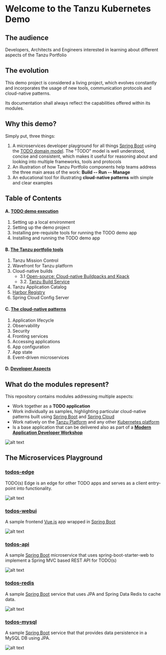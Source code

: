 # Welcome to the Tanzu Kubernetes Demo

## The audience
Developers, Architects and Engineers interested in learning about different aspects of the Tanzu Portfolio

## The evolution
This demo project is considered a living project, which evolves constantly and incorporates the usage of new tools, communication protocols and cloud-native patterns. 

Its documentation shall always reflect the capabilities offered within its modules.

## Why this demo? 
Simply put, three things:

1. A microservices developer playground for all things [Spring Boot](http://spring.io/projects/spring-boot) using the [TODO domain model](http://todomvc.com). The "TODO" model is well understood, concise and consistent, which makes it useful for reasoning about and looking into multiple frameworks, tools and protocols
2. An illustration of how Tanzu Portfolio components help teams address the three main areas of the work: **Build -- Run -- Manage**
3. An educational tool for illustrating **cloud-native patterns** with simple and clear examples

## Table of Contents

#### A. [TODO demo execution](/todos-docs/demo.md)
1. Setting up a local environment
2. Setting up the demo project
3. Installing pre-requisite tools for running the TODO demo app
4. Installing and running the TODO demo app

#### B. [The Tanzu portfolio tools](/todos-docs/tanzu-portfolio.md)

1. Tanzu Mission Control
2. Wavefront for Tanzu platform
3. Cloud-native builds
    - 3.1 [Open-source: Cloud-native Buildpacks and Kpack](/todos-docs/tbs.md)
    - 3.2. [Tanzu Build Service](/todos-docs/tbs-install)
4. Tanzu Application Catalog
5. [Harbor Registry](/todos-docs/local-harbor.md)
6. Spring Cloud Config Server

#### C. [The cloud-native patterns](/todos-docs/patterns.md)

1. Application lifecycle
2. Observability
3. Security
4. Fronting services
5. Accessing applications
6. App configuration
7. App state
8. Event-driven microservices

#### D. [Developer Aspects](/todos-docs/developer.md)
## What do the modules represent?
This repository contains modules addressing multiple aspects:

* Work together as a **TODO application**
* Work individually as samples, highlighting particular cloud-native patterns built using [Spring Boot](http://spring.io/projects/spring-boot) and [Spring Cloud](https://spring.io/projects/spring-cloud)
* Work natively on the [Tanzu Platform](https://cloud.vmware.com/tanzu) and any other [Kubernetes platform](https://kubernetes.io)
* Is a base application that can be delivered also as part of a **[Modern Application Developer Workshop](/todos-workshop/workshop.md)**

![alt text](https://github.com/tanzu-platform-architecture-canada/tanzu-k8s-demo/blob/master/images/todo-services.png "Application Flow")

## The Microservices Playground

### [__todos-edge__](/todos-edge)

TODO(s) Edge is an edge for other TODO apps and serves as a client entry-point into functionality.

![alt text](https://github.com/tanzu-platform-architecture-canada/tanzu-k8s-demo/blob/master/images/edge.png "todos-edge")

### [__todos-webui__](/todos-webui)

A sample frontend [Vue.js](https://vuejs.org/) app wrapped in [Spring Boot](https://spring.io/projects/spring-boot)

![alt text](https://github.com/tanzu-platform-architecture-canada/tanzu-k8s-demo/blob/master/images/ui.png "todos-ui")

### [__todos-api__](/todos-api)

A sample [Spring Boot](https://spring.io/projects/spring-boot) microservice that uses spring-boot-starter-web to implement a Spring MVC based REST API for TODO(s)

![alt text](https://github.com/tanzu-platform-architecture-canada/tanzu-k8s-demo/blob/master/images/rest-api.png "todos-api")

### [__todos-redis__](/todos-redis)

A sample [Spring Boot](https://spring.io/projects/spring-boot) service that uses JPA and Spring Data Redis to cache data.

![alt text](https://github.com/tanzu-platform-architecture-canada/tanzu-k8s-demo/blob/master/images/redis.png "todos-redis")

### [__todos-mysql__](/todos-mysql)

A sample [Spring Boot](https://spring.io/projects/spring-boot) service that that provides data persistence in a MySQL DB using JPA.

![alt text](https://github.com/tanzu-platform-architecture-canada/tanzu-k8s-demo/blob/master/images/mysql.png "todos-myswl")